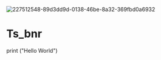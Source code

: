 ![227512548-89d3dd9d-0138-46be-8a32-369fbd0a6932](https://github.com/Termuxmasud404/Ts_bnr/assets/118968969/57ae4755-8c8c-484a-9ef3-2681dc1f82e0)
# Ts_bnr


print ("Hello World")
